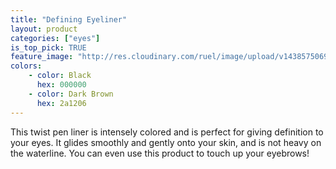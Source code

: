 ```yaml
---
title: "Defining Eyeliner"
layout: product
categories: ["eyes"]
is_top_pick: TRUE
feature_image: "http://res.cloudinary.com/ruel/image/upload/v1438575069/fashion21/picture-15.jpg"
colors:
    - color: Black 
      hex: 000000
    - color: Dark Brown
      hex: 2a1206
---
```

This twist pen liner is intensely colored and is perfect for giving definition to your eyes. It glides smoothly and gently onto your skin, and is not heavy on the waterline.  You can even use this product to touch up your eyebrows!